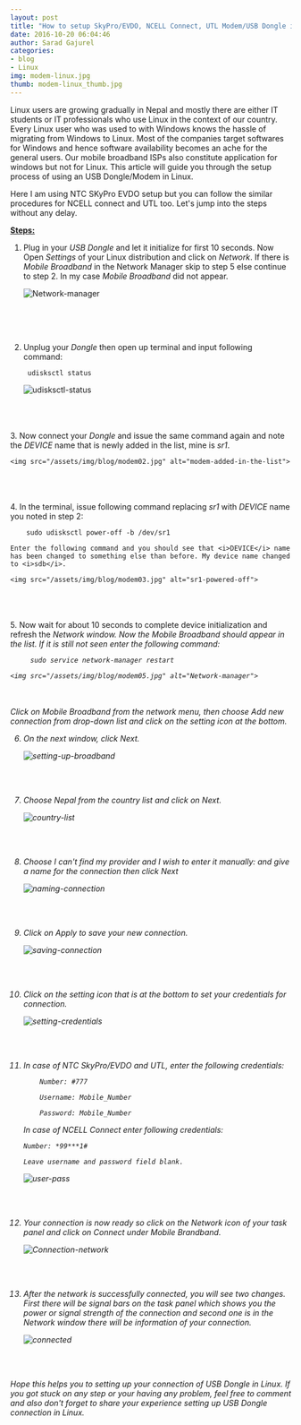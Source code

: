```yaml
---
layout: post
title: "How to setup SkyPro/EVDO, NCELL Connect, UTL Modem/USB Dongle in Linux?"
date: 2016-10-20 06:04:46
author: Sarad Gajurel
categories:
- blog
- Linux
img: modem-linux.jpg
thumb: modem-linux_thumb.jpg
---
```


Linux users are growing gradually in Nepal and mostly there are either IT students or IT professionals who use Linux in the context of our country. Every Linux user who was used to with Windows knows the hassle of migrating from Windows to Linux. Most of the companies target softwares for Windows and hence software availability becomes an ache for the general users. Our mobile broadband ISPs also constitute application for windows but not for Linux. This article will guide you through the setup process of using an USB Dongle/Modem in Linux. <!--more-->

Here I am using NTC SKyPro EVDO setup but you can follow the similar procedures for NCELL connect and UTL too. Let's jump into the steps without any delay.

<u><b>Steps:</b></u>

1. Plug in your <i>USB Dongle</i> and let it initialize for first 10 seconds. Now Open <i>Settings</i> of your Linux distribution and click on <i>Network</i>. If there is <i>Mobile Broadband</i> in the Network Manager skip to step 5 else continue to step 2. In my case <i>Mobile Broadband</i> did not appear.

	<img src="/assets/img/blog/modem0.jpg" alt="Network-manager">
<br><br><br>

2. Unplug your <i>Dongle</i> then open up terminal and input following command:
	
		udisksctl status

	<img src="/assets/img/blog/modem01.jpg" alt="udisksctl-status">
<br><br><br>
3. Now connect your <i>Dongle</i> and issue the same command again and note the <i>DEVICE</i> name that is newly added in the list, mine is <i>sr1</i>.

	<img src="/assets/img/blog/modem02.jpg" alt="modem-added-in-the-list">
<br><br><br>
4. In the terminal, issue following command replacing <i>sr1</i> with <i>DEVICE</i> name you noted in step 2:
		
		sudo udisksctl power-off -b /dev/sr1

	Enter the following command and you should see that <i>DEVICE</i> name has been changed to something else than before. My device name changed to <i>sdb</i>.

	<img src="/assets/img/blog/modem03.jpg" alt="sr1-powered-off">
<br><br><br>
5. Now wait for about 10 seconds to complete device initialization and refresh the <i>Network<i/> window. Now the <i>Mobile Broadband</i> should appear in the list. If it is still not seen enter the following command:

		 sudo service network-manager restart

	<img src="/assets/img/blog/modem05.jpg" alt="Network-manager">
<br><br>
	Click on <i>Mobile Broadband</i> from the network menu, then choose <i>Add new connection</i> from drop-down list and click on the setting icon at the bottom.

6. On the next window, click <i>Next</i>.

	<img src="/assets/img/blog/modem06.jpg" alt="setting-up-broadband">
<br><br>

7. Choose Nepal from the country list and click on <i>Next</i>.

	<img src="/assets/img/blog/modem07.jpg" alt="country-list">
<br><br>

8. Choose <i>I can't find my provider and I wish to enter it manually:</i> and give a name for the connection then click <i>Next<i/>

	<img src="/assets/img/blog/modem08.jpg" alt="naming-connection">
<br><br>

9. Click on <i>Apply</i> to save your new connection.

	<img src="/assets/img/blog/modem09.jpg" alt="saving-connection">
<br><br>

10. Click on the setting icon that is at the bottom to set your credentials for connection.

	<img src="/assets/img/blog/modem9_1.jpg" alt="setting-credentials">
<br><br>

11. In case of NTC SkyPro/EVDO and UTL, enter the following credentials:

			Number: #777

			Username: Mobile_Number

			Password: Mobile_Number

	In case of NCELL Connect enter following credentials:

		Number: *99***1#

		Leave username and password field blank.

	<img src="/assets/img/blog/modem10.jpg" alt="user-pass">
<br><br>

12. Your connection is now ready so click on the <i>Network icon</i> of your task panel and click on <i>Connect</i> under <i>Mobile Brandband</i>.

	<img src="/assets/img/blog/modem11.jpg" alt="Connection-network">
<br><br>

13. After the network is successfully connected, you will see two changes. First there will be signal bars on the task panel which shows you the power or signal strength of the connection and second one is in the <i>Network</i> window there will be information of your connection.

	<img src="/assets/img/blog/modem12.jpg" alt="connected">
<br><br>

Hope this helps you to setting up your connection of USB Dongle in Linux. If you got stuck on any step or your having any problem, feel free to comment and also don't forget to share your experience setting up USB Dongle connection in Linux.